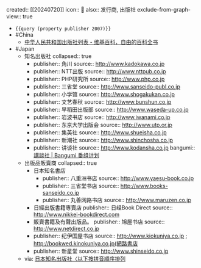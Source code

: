 created:: [[20240720]]
icon:: 📄
also:: 发行商, 出版社
exclude-from-graph-view:: true

- `{{query (property publisher 2007)}}`
- #China
  - [中华人民共和国出版社列表 - 维基百科，自由的百科全书](https://zh.wikipedia.org/wiki/%E4%B8%AD%E5%8D%8E%E4%BA%BA%E6%B0%91%E5%85%B1%E5%92%8C%E5%9B%BD%E5%87%BA%E7%89%88%E7%A4%BE%E5%88%97%E8%A1%A8)
- #Japan
  - 知名出版社
    collapsed:: true
    - publisher:: 角川
      source:: http://www.kadokawa.co.jp
    - publisher:: NTT出版
      source:: http://www.nttpub.co.jp
    - publisher:: PHP研究所
      source:: http://www.php.co.jp
    - publisher:: 三省堂
      source:: http://www.sanseido-publ.co.jp
    - publisher:: 小学馆
      source:: http://www.shogakukan.co.jp
    - publisher:: 文艺春秋
      source:: http://www.bunshun.co.jp
    - publisher:: 早稻田出版部
      source:: http://www.waseda-up.co.jp
    - publisher:: 岩波书店
      source:: http://www.iwanami.co.jp
    - publisher:: 东京大学出版会
      source:: http://www.utp.or.jp
    - publisher:: 集英社
      source:: http://www.shueisha.co.jp
    - publisher:: 新潮社
      source:: http://www.shinchosha.co.jp
    - publisher:: 讲谈社
      source:: http://www.kodansha.co.jp
      bangumi:: [講談社 | Bangumi 番组计划](https://bgm.tv/person/128)
  - 出版品販賣商
    collapsed:: true
    - 日本知名書店
      - publisher:: 八重洲书店
        source:: http://www.yaesu-book.co.jp
      - publisher:: 三省堂书店
        source:: http://www.books-sanseido.co.jp
      - publisher:: 丸善网路书店
        source:: http://www.maruzen.co.jp
    - 日經出版書籍專賣店
      publisher:: 日经Book Direct
      source:: http://www.nikkei-bookdirect.com
    - 販賣書籍及有聲出版品。
      publisher:: 旭屋书店
      source:: http://www.netdirect.co.jp
    - publisher:: 纪伊国屋书店
      source:: http://www.kiokuniya.co.jp ; http://bookwed.kinokuniya.co.jp(網路書店
    - publisher:: 新星堂
      source:: http://www.shinseido.co.jp
  - via: [日本知名出版社〈以下按拼音順序排列](http://w3.tpsh.tp.edu.tw/education/japan/japanese_link/P.5.htm)